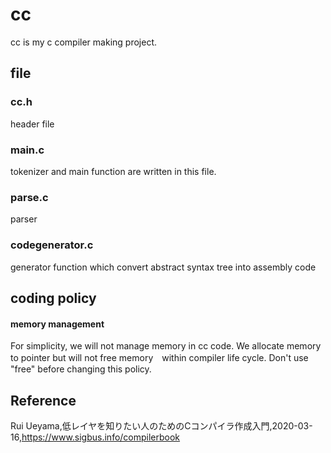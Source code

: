 # cc
cc is my c compiler making project.

## file

### cc.h
header file

### main.c 

tokenizer and main function are written in this file.

### parse.c
parser 

### codegenerator.c
generator function which convert abstract syntax tree into assembly code 

## coding policy

#### memory management 
For simplicity, we will not manage memory in cc code.
We allocate memory to pointer but will not free memory　within  compiler life cycle.
Don't use "free" before changing this policy.






## Reference  
Rui Ueyama,低レイヤを知りたい人のためのCコンパイラ作成入門,2020-03-16,https://www.sigbus.info/compilerbook
